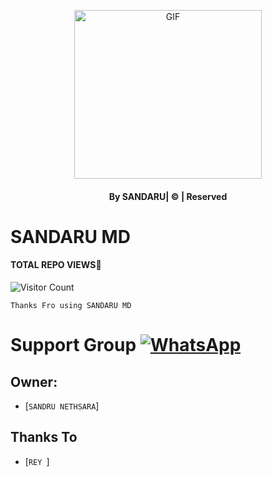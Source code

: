 <div align="center">

  <p align="center">

<img src="https://telegra.ph/file/6995d328a9c88d8e15750.jpg" alt="GIF" width="300" height="270"/>

</p>

  

</p>

</div>

#### <p align="center">By SANDARU| © | Reserved  </br> 

# SANDARU MD 
#### TOTAL REPO VIEWS📍
![Visitor Count](https://profile-counter.glitch.me/terror-boy/count.svg)

    

     
  
   
   ```Thanks Fro using SANDARU MD```
   
# Support Group <a href="https://chat.whatsapp.com/CF1UzSe346d9oAMxupysGT"><img alt="WhatsApp" src="https://img.shields.io/badge/-Whatsapp%20Group-lightgrey?style=for-the-badge&logo=whatsapp&logoColor=white"/></a>

## Owner:
* [`SANDRU NETHSARA`]

## Thanks To
* [`REY `]

